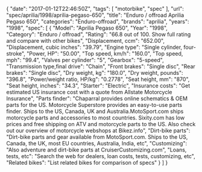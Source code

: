 {
    "date": "2017-01-12T22:46:50Z",
    "tags": [
        "motorbike",
        "spec"
    ],
    "url": "spec\/aprilia\/1998\/aprilia-pegaso-650",
    "title": "Enduro \/ offroad Aprilia Pegaso 650",
    "categories": "Enduro-offroad",
    "brands": "aprilia",
    "years": "1998",
    "spec": [
        {
            "Model": "Aprilia Pegaso 650",
            "Year": "1998",
            "Category": "Enduro \/ offroad",
            "Rating": "66.8 out of 100. Show full rating and compare with other bikes",
            "Displacement, ccm": "652.00",
            "Displacement, cubic inches": "39.79",
            "Engine type": "Single cylinder, four-stroke",
            "Power, HP": "50.00",
            "Top speed, km\/h": "160.0",
            "Top speed, mph": "99.4",
            "Valves per cylinder": "5",
            "Gearbox": "5-speed",
            "Transmission type,final drive": "Chain",
            "Front brakes": "Single disc",
            "Rear brakes": "Single disc",
            "Dry weight, kg": "180.0",
            "Dry weight, pounds": "396.8",
            "Power\/weight ratio, HP\/kg": "0.2778",
            "Seat height, mm": "870",
            "Seat height, inches": "34.3",
            "Starter": "Electric",
            "Insurance costs": "Get estimated US insurance cost with a quote from Allstate Motorcycle Insurance",
            "Parts finder": "Chaparral provides online schematics & OEM parts for the US.   Motorcycle Superstore provides an easy-to-use parts finder. Ships to the US, Canada, UK and Australia.MotoSport.com ships motorcycle parts and accessories to most countries.    Sixity.com has low prices and free shipping on ATV and motorcycle parts to the US. Also check out our overview of motorcycle webshops at Bikez.info",
            "Dirt-bike parts": "Dirt-bike parts and gear available from MotoSport.com. Ships to the US, Canada, the UK, most EU countries, Australia, India, etc",
            "Customizing": "Also adventure and dirt-bike parts at CruiserCustomizing.com",
            "Loans, tests, etc": "Search the web for dealers, loan costs, tests, customizing, etc",
            "Related bikes": "List related bikes for comparison of specs"
        }
    ]
}
